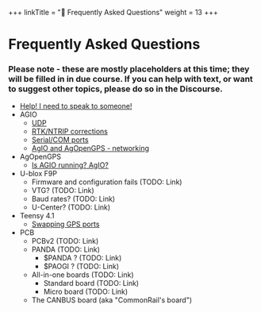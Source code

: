+++
linkTitle = "🤯 Frequently Asked Questions"
weight = 13
+++

# Frequently Asked Questions


### Please note - these are mostly placeholders at this time; they will be filled in in due course. If you can help with text, or want to suggest other topics, please do so in the Discourse.

  * [Help! I need to speak to someone!](help-i-need-to-speak-to-someone)
  * AGIO
    * [UDP](udp)
    * [RTK/NTRIP corrections](rtk-ntrip-corrections)
    * [Serial/COM ports](serial-com-ports)
    * [AgIO and AgOpenGPS - networking](../networking)
  * AgOpenGPS
    * [Is AGIO running? AgIO?](is-agio-running-agio)
  * U-blox F9P
    * Firmware and configuration fails (TODO: Link)
    * VTG? (TODO: Link)
    * Baud rates? (TODO: Link)
    * U-Center? (TODO: Link)
  * Teensy 4.1
    * [Swapping GPS ports](swapping-gps-ports)
  * PCB
    * PCBv2 (TODO: Link)
    * PANDA (TODO: Link)
      * $PANDA ? (TODO: Link)
      * $PAOGI ? (TODO: Link)
    * All-in-one boards (TODO: Link)
      * Standard board (TODO: Link)
      * Micro board (TODO: Link)
    * The CANBUS board (aka "CommonRail's board")
